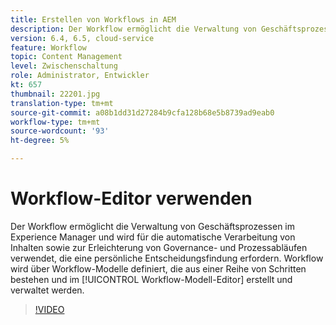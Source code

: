 ```yaml
---
title: Erstellen von Workflows in AEM
description: Der Workflow ermöglicht die Verwaltung von Geschäftsprozessen im Experience Manager und wird für die automatische Verarbeitung von Inhalten sowie zur Erleichterung von Governance- und Prozessabläufen verwendet, die eine persönliche Entscheidungsfindung erfordern.
version: 6.4, 6.5, cloud-service
feature: Workflow
topic: Content Management
level: Zwischenschaltung
role: Administrator, Entwickler
kt: 657
thumbnail: 22201.jpg
translation-type: tm+mt
source-git-commit: a08b1dd31d27284b9cfa128b68e5b8739ad9eab0
workflow-type: tm+mt
source-wordcount: '93'
ht-degree: 5%

---
```



# Workflow-Editor verwenden

Der Workflow ermöglicht die Verwaltung von Geschäftsprozessen im Experience Manager und wird für die automatische Verarbeitung von Inhalten sowie zur Erleichterung von Governance- und Prozessabläufen verwendet, die eine persönliche Entscheidungsfindung erfordern. Workflow wird über Workflow-Modelle definiert, die aus einer Reihe von Schritten bestehen und im [!UICONTROL Workflow-Modell-Editor] erstellt und verwaltet werden.

>[!VIDEO](https://video.tv.adobe.com/v/22201/?quality=12&learn=on)
